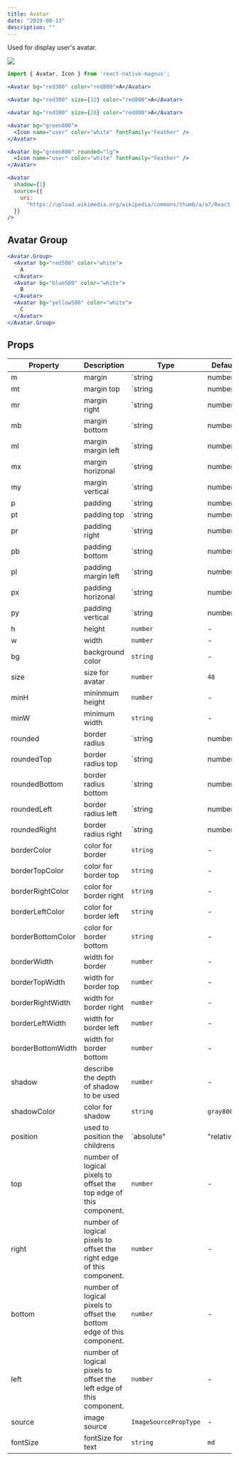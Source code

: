 ```yaml
---
title: Avatar
date: "2019-08-13"
description: ""
---
```


Used for display user's avatar.

<img src="/images/docs/avatar/1.png" style="max-width:500px;" />

```jsx
import { Avatar, Icon } from 'react-native-magnus';

<Avatar bg="red300" color="red800">A</Avatar>

<Avatar bg="red300" size={32} color="red800">A</Avatar>

<Avatar bg="red300" size={28} color="red800">A</Avatar>

<Avatar bg="green800">
  <Icon name="user" color="white" fontFamily="Feather" />
</Avatar>

<Avatar bg="green800" rounded="lg">
  <Icon name="user" color="white" fontFamily="Feather" />
</Avatar>

<Avatar
  shadow={1}
  source={{
    uri:
      "https://upload.wikimedia.org/wikipedia/commons/thumb/a/a7/React-icon.svg/1024px-React-icon.svg.png"
  }}
/>
```

## Avatar Group

```jsx
<Avatar.Group>
  <Avatar bg="red500" color="white">
    A
  </Avatar>
  <Avatar bg="blue500" color="white">
    B
  </Avatar>
  <Avatar bg="yellow500" color="white">
    C
  </Avatar>
</Avatar.Group>
```

## Props

| Property          | Description                                                           | Type                     | Default    |
| ----------------- | --------------------------------------------------------------------- | ------------------------ | ---------- |
| m                 | margin                                                                | `string | number`        | -          |
| mt                | margin top                                                            | `string | number`        | -          |
| mr                | margin right                                                          | `string | number`        | -          |
| mb                | margin bottom                                                         | `string | number`        | -          |
| ml                | margin margin left                                                    | `string | number`        | -          |
| mx                | margin horizonal                                                      | `string | number`        | -          |
| my                | margin vertical                                                       | `string | number`        | -          |
| p                 | padding                                                               | `string | number`        | -          |
| pt                | padding top                                                           | `string | number`        | -          |
| pr                | padding right                                                         | `string | number`        | -          |
| pb                | padding bottom                                                        | `string | number`        | -          |
| pl                | padding margin left                                                   | `string | number`        | -          |
| px                | padding horizonal                                                     | `string | number`        | -          |
| py                | padding vertical                                                      | `string | number`        |
| h                 | height                                                                | `number`                 | -          |
| w                 | width                                                                 | `number`                 | -          |
| bg                | background color                                                      | `string`                 | -          |
| size              | size for avatar                                                       | `number`                 | `48`       |
| minH              | mininmum height                                                       | `number`                 | -          |
| minW              | minimum width                                                         | `string`                 | -          |
| rounded           | border radius                                                         | `string | number`        | `none`     |
| roundedTop        | border radius top                                                     | `string | number`        | `none`     |
| roundedBottom     | border radius bottom                                                  | `string | number`        | `none`     |
| roundedLeft       | border radius left                                                    | `string | number`        | `none`     |
| roundedRight      | border radius right                                                   | `string | number`        | `none`     |
| borderColor       | color for border                                                      | `string`                 | -          |
| borderTopColor    | color for border top                                                  | `string`                 | -          |
| borderRightColor  | color for border right                                                | `string`                 | -          |
| borderLeftColor   | color for border left                                                 | `string`                 | -          |
| borderBottomColor | color for border bottom                                               | `string`                 | -          |
| borderWidth       | width for border                                                      | `number`                 | -          |
| borderTopWidth    | width for border top                                                  | `number`                 | -          |
| borderRightWidth  | width for border right                                                | `number`                 | -          |
| borderLeftWidth   | width for border left                                                 | `number`                 | -          |
| borderBottomWidth | width for border bottom                                               | `number`                 | -          |
| shadow            | describe the depth of shadow to be used                               | `number`                 | -          |
| shadowColor       | color for shadow                                                      | `string`                 | `gray800`  |
| position          | used to position the childrens                                        | `absolute" | "relative"` | `relative` |
| top               | number of logical pixels to offset the top edge of this component.    | `number`                 | -          |
| right             | number of logical pixels to offset the right edge of this component.  | `number`                 | -          |
| bottom            | number of logical pixels to offset the bottom edge of this component. | `number`                 | -          |
| left              | number of logical pixels to offset the left edge of this component.   | `number`                 | -          |
| source            | image source                                                          | `ImageSourcePropType`    | -          |
| fontSize          | fontSize for text                                                     | `string`                 | `md`       |
